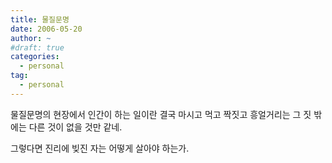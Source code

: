 ```yaml
---
title: 물질문명
date: 2006-05-20
author: ~
#draft: true
categories:
  - personal
tag:
  - personal
---
```




물질문명의 현장에서 인간이 하는 일이란 결국 마시고 먹고 짝짓고 흥얼거리는 그 짓 밖에는 다른 것이 없을 것만 같네.

그렇다면 진리에 빚진 자는 어떻게 살아야 하는가.


 






